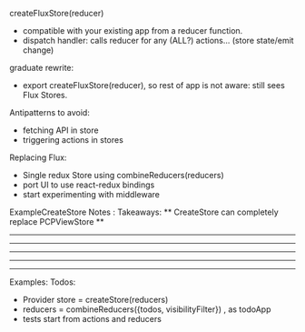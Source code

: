 createFluxStore(reducer)
  - compatible with your existing app from a reducer function.
  - dispatch handler: calls reducer for any (ALL?) actions... (store state/emit change)

graduate rewrite:
  - export createFluxStore(reducer), so rest of app is not aware: still sees Flux Stores.

Antipatterns to avoid:
  - fetching API in store
  - triggering actions in stores

Replacing Flux:
  - Single redux Store using combineReducers(reducers)
  - port UI to use react-redux bindings
  - start experimenting with middleware

ExampleCreateStore Notes :
 Takeaways:
  ** CreateStore can completely replace PCPViewStore ** 

  ___________________
  ___________________
  ___________________
  ___________________


_____________________________________
Examples:
 Todos: 
  - Provider store = createStore(reducers)
  - reducers = combineReducers({todos, visibilityFilter}) , as todoApp
  - tests start from actions and reducers